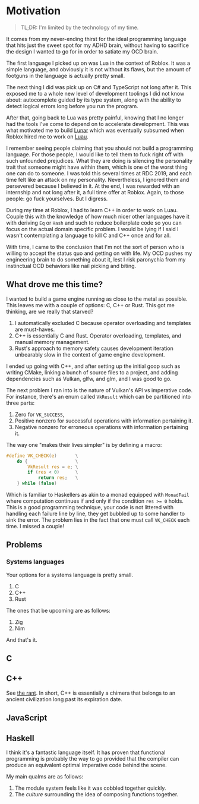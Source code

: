 # Motivation

> TL;DR: I'm limited by the technology of my time.

It comes from my never-ending thirst for the ideal programming language that hits just the sweet spot for my ADHD brain, without having to sacrifice the design I wanted to go for in order to satiate my OCD brain.

The first language I picked up on was Lua in the context of Roblox. It was a simple language, and obviously it is not without its flaws, but the amount of footguns in the language is actually pretty small.

The next thing I did was pick up on C# and TypeScript not long after it. This exposed me to a whole new level of development toolings I did not know about: autocomplete guided by its type system, along with the ability to detect logical errors long before you run the program.

After that, going back to Lua was pretty painful, knowing that I no longer had the tools I've come to depend on to accelerate development. This was what motivated me to build [Lunar](https://github.com/lunarlang/lunar) which was eventually subsumed when Roblox hired me to work on [Luau](https://github.com/luau-lang/luau).

I remember seeing people claiming that you should not build a programming language. For those people, I would like to tell them to fuck right off with such unfounded prejudices. What they are doing is silencing the personality trait that someone might have within them, which is one of the worst thing one can do to someone. I was told this several times at RDC 2019, and each time felt like an attack on my personality. Nevertheless, I ignored them and persevered because I believed in it. At the end, I was rewarded with an internship and not long after it, a full time offer at Roblox. Again, to those people: go fuck yourselves. But I digress.

During my time at Roblox, I had to learn C++ in order to work on Luau. Couple this with the knowledge of how much nicer other languages have it with deriving `Eq` or `Hash` and such to reduce boilerplate code so you can focus on the actual domain specific problem. I would be lying if I said I wasn't contemplating a language to kill C and C++ once and for all.

With time, I came to the conclusion that I'm not the sort of person who is willing to accept the status quo and getting on with life. My OCD pushes my engineering brain to do something about it, lest I risk paronychia from my instinctual OCD behaviors like nail picking and biting.

## What drove me this time?

I wanted to build a game engine running as close to the metal as possible. This leaves me with a couple of options: C, C++ or Rust. This got me thinking, are we really that starved?

1. I automatically excluded C because operator overloading and templates are must-haves.
2. C++ is essentially C and Rust. Operator overloading, templates, and manual memory management.
3. Rust's approach to memory safety causes development iteration unbearably slow in the context of game engine development.

I ended up going with C++, and after setting up the initial goop such as writing CMake, linking a bunch of source files to a project, and adding dependencies such as Vulkan, glfw, and glm, and I was good to go.

The next problem I ran into is the nature of Vulkan's API vs imperative code. For instance, there's an enum called `VkResult` which can be partitioned into three parts:

1. Zero for `VK_SUCCESS`,
2. Positive nonzero for successful operations with information pertaining it.
3. Negative nonzero for erroneous operations with information pertaining it.

The way one "makes their lives simpler" is by defining a macro:

```c
#define VK_CHECK(e)       \
    do {                  \
        VkResult res = e; \
        if (res < 0)      \
            return res;   \
    } while (false)
```

Which is familiar to Haskellers as akin to a monad equipped with `MonadFail` where computation continues if and only if the condition `res >= 0` holds. This is a good programming technique, your code is not littered with handling each failure line by line, they get bubbled up to some handler to sink the error. The problem lies in the fact that one must call `VK_CHECK` each time. I missed a couple!

## Problems

### Systems languages

Your options for a systems language is pretty small.

1. C
2. C++
3. Rust

The ones that be upcoming are as follows:

1. Zig
2. Nim

And that's it.

## C

## C++

See [the rant](./the_rant.md). In short, C++ is essentially a chimera that belongs to an ancient civilization long past its expiration date.

## JavaScript



## Haskell

I think it's a fantastic language itself. It has proven that functional programming is probably the way to go provided that the compiler can produce an equivalent optimal imperative code behind the scene.

My main qualms are as follows:

1. The module system feels like it was cobbled together quickly.
2. The _culture_ surrounding the idea of composing functions together.
